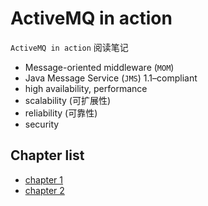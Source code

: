 # ActiveMQ in action

`ActiveMQ in action` 阅读笔记

- Message-oriented middleware (`MOM`)
- Java Message Service (`JMS`) 1.1–compliant
- high availability, performance
- scalability (可扩展性)
- reliability (可靠性)
- security

## Chapter list

- [chapter 1](activemq-chapter-1.md)
- [chapter 2](activemq-chapter-2.md)

